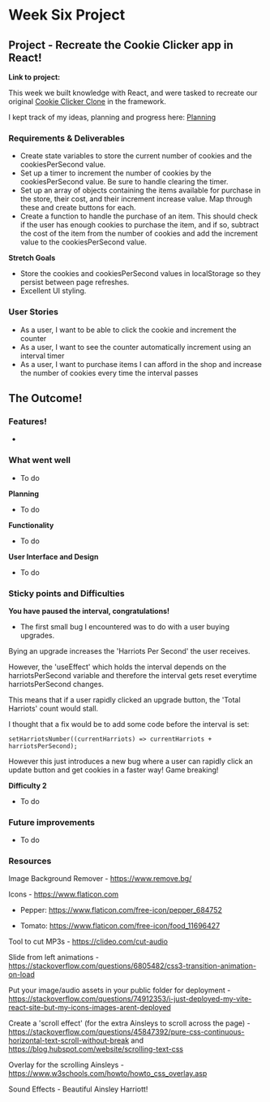 # Week Six Project

## Project - Recreate the Cookie Clicker app in React!

**Link to project:**

This week we built knowledge with React, and were tasked to recreate our original [Cookie Clicker Clone](https://frank-ventures.github.io/TechEd-WeekTwo-Project/) in the framework.

I kept track of my ideas, planning and progress here: [Planning](https://frankjs.notion.site/Day-Twenty-Eight-Project-Planning-React-Cookie-Clicker-b0f7bd0ff1aa4491b50086d9286f6428?pvs=4)

### Requirements & Deliverables

- Create state variables to store the current number of cookies and the cookiesPerSecond value.
- Set up a timer to increment the number of cookies by the cookiesPerSecond value. Be sure to handle clearing the timer.
- Set up an array of objects containing the items available for purchase in the store, their cost, and their increment increase value. Map through these and create buttons for each.
- Create a function to handle the purchase of an item. This should check if the user has enough cookies to purchase the item, and if so, subtract the cost of the item from the number of cookies and add the increment value to the cookiesPerSecond value.

**Stretch Goals**

- Store the cookies and cookiesPerSecond values in localStorage so they persist between page refreshes.
- Excellent UI styling.

### User Stories

- As a user, I want to be able to click the cookie and increment the counter
- As a user, I want to see the counter automatically increment using an interval timer
- As a user, I want to purchase items I can afford in the shop and increase the number of cookies every time the interval passes

## The Outcome!

### Features!

-

### What went well

- To do

**Planning**

- To do

**Functionality**

- To do

**User Interface and Design**

- To do

### Sticky points and Difficulties

**You have paused the interval, congratulations!**

- The first small bug I encountered was to do with a user buying upgrades.

Bying an upgrade increases the 'Harriots Per Second' the user receives.

However, the 'useEffect' which holds the interval depends on the harriotsPerSecond variable and therefore the interval gets reset everytime harriotsPerSecond changes.

This means that if a user rapidly clicked an upgrade button, the 'Total Harriots' count would stall.

I thought that a fix would be to add some code before the interval is set:

`setHarriotsNumber((currentHarriots) => currentHarriots + harriotsPerSecond);`

However this just introduces a new bug where a user can rapidly click an update button and get cookies in a faster way! Game breaking!

**Difficulty 2**

- To do

### Future improvements

- To do

### Resources

Image Background Remover - https://www.remove.bg/

Icons - https://www.flaticon.com

- Pepper: https://www.flaticon.com/free-icon/pepper_684752

- Tomato: https://www.flaticon.com/free-icon/food_11696427

Tool to cut MP3s - https://clideo.com/cut-audio

Slide from left animations - https://stackoverflow.com/questions/6805482/css3-transition-animation-on-load

Put your image/audio assets in your public folder for deployment - https://stackoverflow.com/questions/74912353/i-just-deployed-my-vite-react-site-but-my-icons-images-arent-deployed

Create a 'scroll effect' (for the extra Ainsleys to scroll across the page) - https://stackoverflow.com/questions/45847392/pure-css-continuous-horizontal-text-scroll-without-break
and https://blog.hubspot.com/website/scrolling-text-css

Overlay for the scrolling Ainsleys - https://www.w3schools.com/howto/howto_css_overlay.asp

Sound Effects - Beautiful Ainsley Harriott!
